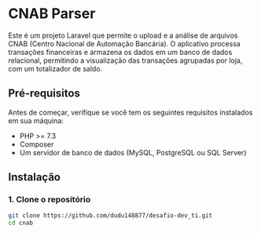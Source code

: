# CNAB Parser

Este é um projeto Laravel que permite o upload e a análise de arquivos CNAB (Centro Nacional de Automação Bancária). O aplicativo processa transações financeiras e armazena os dados em um banco de dados relacional, permitindo a visualização das transações agrupadas por loja, com um totalizador de saldo.

## Pré-requisitos

Antes de começar, verifique se você tem os seguintes requisitos instalados em sua máquina:

- PHP >= 7.3
- Composer
- Um servidor de banco de dados (MySQL, PostgreSQL ou SQL Server)

## Instalação

### 1. Clone o repositório

```bash
git clone https://github.com/dudu148877/desafio-dev_ti.git
cd cnab
